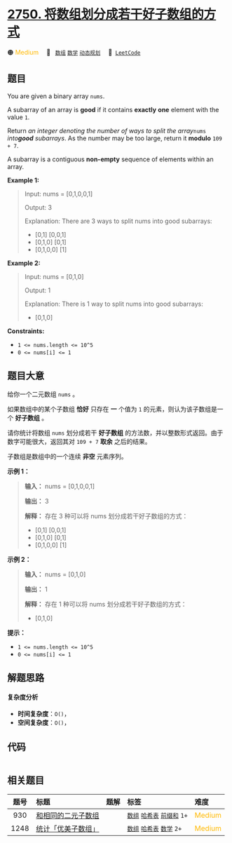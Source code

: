 # [2750. 将数组划分成若干好子数组的方式](https://leetcode.com/problems/ways-to-split-array-into-good-subarrays)

🟠 <font color=#ffb800>Medium</font>&emsp; 🔖&ensp; [`数组`](/tag/array.md) [`数学`](/tag/math.md) [`动态规划`](/tag/dynamic-programming.md)&emsp; 🔗&ensp;[`LeetCode`](https://leetcode.com/problems/ways-to-split-array-into-good-subarrays)

## 题目

You are given a binary array `nums`.

A subarray of an array is **good** if it contains **exactly** **one** element
with the value `1`.

Return _an integer denoting the number of ways to split the array_`nums`
_into**good** subarrays_. As the number may be too large, return it **modulo**
`109 + 7`.

A subarray is a contiguous **non-empty** sequence of elements within an array.



**Example 1:**

> Input: nums = [0,1,0,0,1]
> 
> Output: 3
> 
> Explanation: There are 3 ways to split nums into good subarrays:
> - [0,1] [0,0,1]
> - [0,1,0] [0,1]
> - [0,1,0,0] [1]

**Example 2:**

> Input: nums = [0,1,0]
> 
> Output: 1
> 
> Explanation: There is 1 way to split nums into good subarrays:
> - [0,1,0]

**Constraints:**

  * `1 <= nums.length <= 10^5`
  * `0 <= nums[i] <= 1`


## 题目大意

给你一个二元数组 `nums` 。

如果数组中的某个子数组 **恰好** 只存在 **一** 个值为 `1` 的元素，则认为该子数组是一个 **好子数组** 。

请你统计将数组 `nums` 划分成若干 **好子数组** 的方法数，并以整数形式返回。由于数字可能很大，返回其对 `109 + 7` **取余**
之后的结果。

子数组是数组中的一个连续 **非空** 元素序列。



**示例 1：**

> 
> 
> 
> 
> 
> **输入：** nums = [0,1,0,0,1]
> 
> **输出：** 3
> 
> **解释：** 存在 3 种可以将 nums 划分成若干好子数组的方式：
> - [0,1] [0,0,1]
> - [0,1,0] [0,1]
> - [0,1,0,0] [1]
> 
> 

**示例 2：**

> 
> 
> 
> 
> 
> **输入：** nums = [0,1,0]
> 
> **输出：** 1
> 
> **解释：** 存在 1 种可以将 nums 划分成若干好子数组的方式：
> - [0,1,0]
> 
> 



**提示：**

  * `1 <= nums.length <= 10^5`
  * `0 <= nums[i] <= 1`


## 解题思路

#### 复杂度分析

- **时间复杂度**：`O()`，
- **空间复杂度**：`O()`，

## 代码

```javascript

```

## 相关题目

<!-- prettier-ignore -->
| 题号 | 标题 | 题解 | 标签 | 难度 |
| :------: | :------ | :------: | :------ | :------ |
| 930 | [和相同的二元子数组](https://leetcode.com/problems/binary-subarrays-with-sum) |  |  [`数组`](/tag/array.md) [`哈希表`](/tag/hash-table.md) [`前缀和`](/tag/prefix-sum.md) `1+` | <font color=#ffb800>Medium</font> |
| 1248 | [统计「优美子数组」](https://leetcode.com/problems/count-number-of-nice-subarrays) |  |  [`数组`](/tag/array.md) [`哈希表`](/tag/hash-table.md) [`数学`](/tag/math.md) `2+` | <font color=#ffb800>Medium</font> |